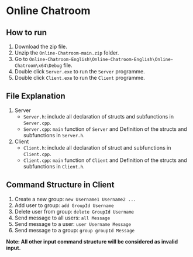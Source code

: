 # Online Chatroom

## How to run

1. Download the zip file.
2. Unzip the `Online-Chatroom-main.zip` folder.
3. Go to `Online-Chatroom-English\Online-Chatroom-English\Online-Chatroom\x64\Debug` file.
4. Double click `Server.exe` to run the `Server` programme.
5. Double click `Client.exe` to run the `Client` programme.

## File Explanation

1. Server
   - `Server.h`: include all declaration of structs and subfunctions in `Server.cpp`.
   - `Server.cpp`: `main` function of `Server` and Definition of the structs and subfunctions in `Server.h`.
2. Client
   - `Client.h`: include all declaration of struct and subfunctions in `Client.cpp`.
   - `Client.cpp`: `main` function of `Client` and Definition of the structs and subfunctions in `Client.h`.

## Command Structure in Client

1. Create a new group: `new Username1 Username2 ...`
2. Add user to group: `add GroupId Username`
3. Delete user from group: `delete GroupId Username`
4. Send message to all users: `all Message`
5. Send message to a user: `user Username Message`
6. Send message to a group: `group groupId Message`

**Note: All other input command structure will be considered as invalid input.**
